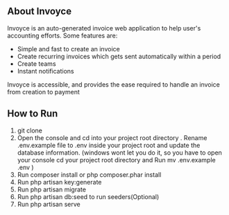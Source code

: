 ## About Invoyce

Invoyce is an auto-generated invoice web application to help user's accounting efforts. Some features are:

- Simple and fast to create an invoice
- Create recurring invoices which gets sent automatically within a period
- Create teams
- Instant notifications

Invoyce is accessible, and provides the ease required to handle an invoice from creation to payment

## How to Run

1. git clone
2. Open the console and cd into your project root directory
. Rename .env.example file to .env inside your project root and update the database information. (windows wont let you do it, so you have to open your console cd your project root directory and Run mv .env.example .env )
3. Run composer install or php composer.phar install
4. Run php artisan key:generate
5. Run php artisan migrate
6. Run php artisan db:seed to run seeders(Optional)
7. Run php artisan serve

